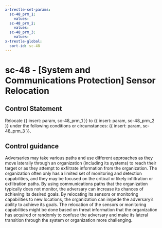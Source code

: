 ```yaml
---
x-trestle-set-params:
  sc-48_prm_1:
    values:
  sc-48_prm_2:
    values:
  sc-48_prm_3:
    values:
x-trestle-global:
  sort-id: sc-48
---
```


# sc-48 - \[System and Communications Protection\] Sensor Relocation

## Control Statement

Relocate {{ insert: param, sc-48_prm_1 }} to {{ insert: param, sc-48_prm_2 }} under the following conditions or circumstances: {{ insert: param, sc-48_prm_3 }}.

## Control guidance

Adversaries may take various paths and use different approaches as they move laterally through an organization (including its systems) to reach their target or as they attempt to exfiltrate information from the organization. The organization often only has a limited set of monitoring and detection capabilities, and they may be focused on the critical or likely infiltration or exfiltration paths. By using communications paths that the organization typically does not monitor, the adversary can increase its chances of achieving its desired goals. By relocating its sensors or monitoring capabilities to new locations, the organization can impede the adversary’s ability to achieve its goals. The relocation of the sensors or monitoring capabilities might be done based on threat information that the organization has acquired or randomly to confuse the adversary and make its lateral transition through the system or organization more challenging.
